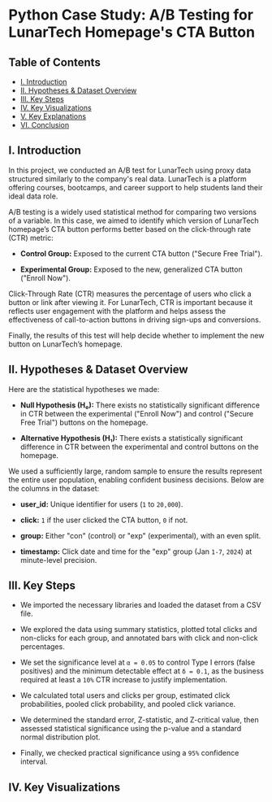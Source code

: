 # Python Case Study: A/B Testing for LunarTech Homepage's CTA Button


## Table of Contents
- [I. Introduction](#I.-Introduction)
- [II. Hypotheses & Dataset Overview](#II.-Hypotheses-&-Dataset-Overview)
- [III. Key Steps](#III.-Key-Steps)
- [IV. Key Visualizations](#IV.-Key-Visualizations)
- [V. Key Explanations](#V.-Key-Explanations)
- [VI. Conclusion](#VI.-Conclusion)


## I. Introduction

In this project, we conducted an A/B test for LunarTech using proxy data structured similarly to the company's real data. LunarTech is a platform offering courses, bootcamps, and career support to help students land their ideal data role.

A/B testing is a widely used statistical method for comparing two versions of a variable. In this case, we aimed to identify which version of LunarTech homepage’s CTA button performs better based on the click-through rate (CTR) metric:

- **Control Group:** Exposed to the current CTA button ("Secure Free Trial").

- **Experimental Group:** Exposed to the new, generalized CTA button ("Enroll Now").

Click-Through Rate (CTR) measures the percentage of users who click a button or link after viewing it. For LunarTech, CTR is important because it reflects user engagement with the platform and helps assess the effectiveness of call-to-action buttons in driving sign-ups and conversions.

Finally, the results of this test will help decide whether to implement the new button on LunarTech’s homepage.


## II. Hypotheses & Dataset Overview

Here are the statistical hypotheses we made:

- **Null Hypothesis (H₀):** There exists no statistically significant difference in CTR between the experimental ("Enroll Now") and control ("Secure Free Trial") buttons on the homepage.

- **Alternative Hypothesis (H₁):** There exists a statistically significant difference in CTR between the experimental and control buttons on the homepage.

We used a sufficiently large, random sample to ensure the results represent the entire user population, enabling confident business decisions. Below are the columns in the dataset:

- **user_id:** Unique identifier for users (`1` to `20,000`).

- **click:** `1` if the user clicked the CTA button, `0` if not.

- **group:** Either "con" (control) or "exp" (experimental), with an even split.

- **timestamp:** Click date and time for the "exp" group (Jan `1-7`, `2024`) at minute-level precision.


## III. Key Steps

- We imported the necessary libraries and loaded the dataset from a CSV file.

- We explored the data using summary statistics, plotted total clicks and non-clicks for each group, and annotated bars with click and non-click percentages.

- We set the significance level at `α = 0.05` to control Type I errors (false positives) and the minimum detectable effect at `δ = 0.1`, as the business required at least a `10%` CTR increase to justify implementation.

- We calculated total users and clicks per group, estimated click probabilities, pooled click probability, and pooled click variance.

- We determined the standard error, Z-statistic, and Z-critical value, then assessed statistical significance using the p-value and a standard normal distribution plot.

- Finally, we checked practical significance using a `95%` confidence interval.


## IV. Key Visualizations

